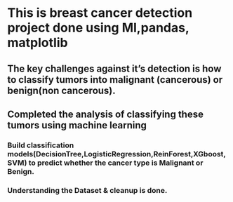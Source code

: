 # This is breast cancer detection project done using Ml,pandas, matplotlib
## The key challenges against it’s detection is how to classify tumors into malignant (cancerous) or benign(non cancerous).
## Completed the analysis of classifying these tumors using machine learning 
### Build classification models(DecisionTree,LogisticRegression,ReinForest,XGboost,SVM)  to predict whether the cancer type is Malignant or Benign.
### Understanding the Dataset & cleanup is done.
